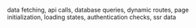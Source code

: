 data fetching, api calls, database queries, dynamic routes, page initialization, loading states, authentication checks, ssr data